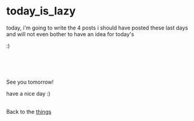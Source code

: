 # today_is_lazy

today, i'm going to write the 4 posts i should have posted these last days and will not even bother to have an idea for today's

:)

<br><br><br>

See you tomorrow!

have a nice day :)<br><br>

Back to the [things](../things)
